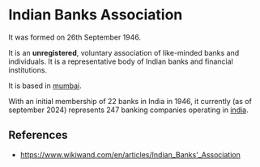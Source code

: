 # Indian Banks Association

It was formed on 26th September 1946.

It is an **unregistered**, voluntary association of like-minded banks and individuals. It is a representative body of Indian banks and financial institutions.

It is based in [mumbai](locations/mumbai).

With an initial membership of 22 banks in India in 1946, it currently (as of september 2024) represents 247 banking companies operating in [india](locations/india).

## References

- https://www.wikiwand.com/en/articles/Indian_Banks'_Association
